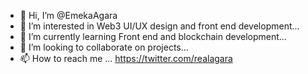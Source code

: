 - 👋 Hi, I’m @EmekaAgara
- 👀 I’m interested in Web3 UI/UX design and front end development...
- 🌱 I’m currently learning Front end and blockchain development...
- 💞️ I’m looking to collaborate on projects...
- 📫 How to reach me ... https://twitter.com/realagara

<!---
EmekaAgara/EmekaAgara is a ✨ special ✨ repository because its `README.md` (this file) appears on your GitHub profile.
You can click the Preview link to take a look at your changes.
--->
